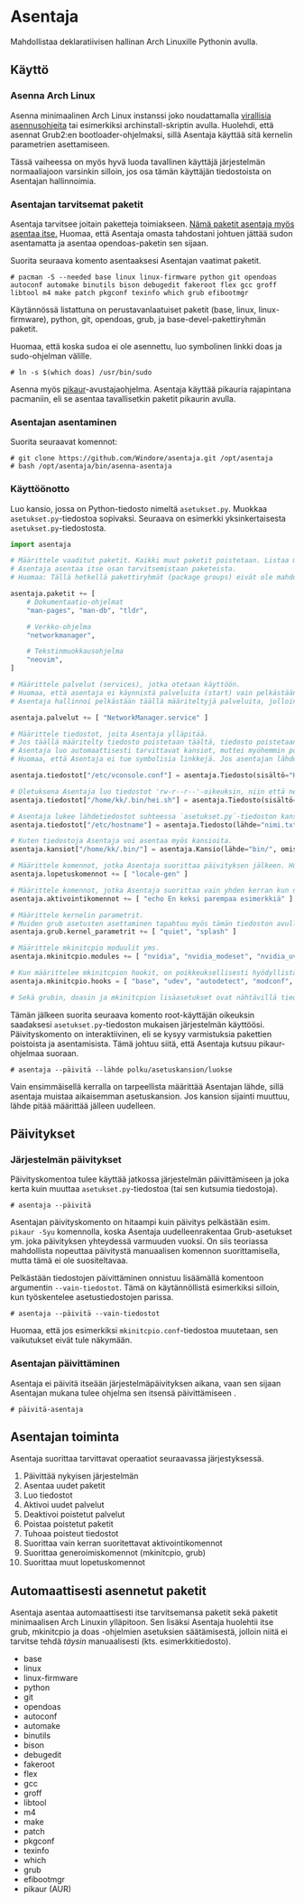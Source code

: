 # Asentaja

Mahdollistaa deklaratiivisen hallinan Arch Linuxille Pythonin avulla.

## Käyttö

### Asenna Arch Linux

Asenna minimaalinen Arch Linux instanssi joko noudattamalla [virallisia asennusohjeita](https://wiki.archlinux.org/title/Installation_guide) tai esimerkiksi archinstall-skriptin avulla. Huolehdi, että asennat Grub2:en bootloader-ohjelmaksi, sillä Asentaja käyttää sitä kernelin parametrien asettamiseen.

Tässä vaiheessa on myös hyvä luoda tavallinen käyttäjä järjestelmän normaaliajoon varsinkin silloin, jos osa tämän käyttäjän tiedostoista on Asentajan hallinnoimia.

### Asentajan tarvitsemat paketit

Asentaja tarvitsee joitain paketteja toimiakseen. [Nämä paketit asentaja myös asentaa itse.](#automaattisesti-asennetut-paketit) Huomaa, että Asentaja omasta tahdostani johtuen jättää sudon asentamatta ja asentaa opendoas-paketin sen sijaan.

Suorita seuraava komento asentaaksesi Asentajan vaatimat paketit.

```
# pacman -S --needed base linux linux-firmware python git opendoas autoconf automake binutils bison debugedit fakeroot flex gcc groff libtool m4 make patch pkgconf texinfo which grub efibootmgr
```

Käytännössä listattuna on perustavanlaatuiset paketit (base, linux, linux-firmware), python, git, opendoas, grub, ja base-devel-pakettiryhmän paketit.

Huomaa, että koska sudoa ei ole asennettu, luo symbolinen linkki doas ja sudo-ohjelman välille.

```
# ln -s $(which doas) /usr/bin/sudo
```

Asenna myös [pikaur](https://github.com/actionless/pikaur)-avustajaohjelma. Asentaja käyttää pikauria rajapintana pacmaniin, eli se asentaa tavallisetkin paketit pikaurin avulla.

### Asentajan asentaminen

Suorita seuraavat komennot:

```
# git clone https://github.com/Windore/asentaja.git /opt/asentaja
# bash /opt/asentaja/bin/asenna-asentaja
```

### Käyttöönotto

Luo kansio, jossa on Python-tiedosto nimeltä `asetukset.py`.
Muokkaa `asetukset.py`-tiedostoa sopivaksi. Seuraava on esimerkki yksinkertaisesta `asetukset.py`-tiedostosta.

```py
import asentaja

# Määrittele vaaditut paketit. Kaikki muut paketit poistetaan. Listaa myös AUR paketit tänne.
# Asentaja asentaa itse osan tarvitsemistaan paketeista.
# Huomaa: Tällä hetkellä pakettiryhmät (package groups) eivät ole mahdollisia asentaa tällä tavalla. Listaa niiden sisältämät paketit erikseen.

asentaja.paketit += [
    # Dokumentaatio-ohjelmat
    "man-pages", "man-db", "tldr",

    # Verkko-ohjelma
    "networkmanager",

    # Tekstinmuokkausohjelma
    "neovim",
]

# Määrittele palvelut (services), jotka otetaan käyttöön.
# Huomaa, että asentaja ei käynnistä palveluita (start) vain pelkästään aktivoi ne (enable).
# Asentaja hallinnoi pelkästään täällä määriteltyjä palveluita, jolloin muualla aktivoidut / deaktivoidut palvelut eivät vaikuta Asentajan toimintaan.

asentaja.palvelut += [ "NetworkManager.service" ]

# Määrittele tiedostot, joita Asentaja ylläpitää.
# Jos täällä määritelty tiedosto poistetaan täältä, tiedosto poistetaan myös määränpäästään.
# Asentaja luo automaattisesti tarvittavat kansiot, muttei myöhemmin poista niitä.
# Huomaa, että Asentaja ei tue symbolisia linkkejä. Jos asentajan lähdetiedostona on symbolinen linkki, asentaja lukee linkin osoittaman tiedoston ja kirjoittaa sen sisällön kohteeseensa.

asentaja.tiedostot["/etc/vconsole.conf"] = asentaja.Tiedosto(sisältö="KEYMAP=fi")

# Oletuksena Asentaja luo tiedostot 'rw-r--r--'-oikeuksin, niin että ne kuuluvat root-käyttäjälle ja -ryhmään. Se on muutettavissa.
asentaja.tiedostot["/home/kk/.bin/hei.sh"] = asentaja.Tiedosto(sisältö="echo Hei!", omistaja="kk", ryhmä="kk", oikeudet=0o744)

# Asentaja lukee lähdetiedostot suhteessa `asetukset.py`-tiedoston kansioon, eli kansioon joka määriteltiin 'asentaja --lähde'-komennolla.
asentaja.tiedostot["/etc/hostname"] = asentaja.Tiedosto(lähde="nimi.txt")

# Kuten tiedostoja Asentaja voi asentaa myös kansioita.
asentaja.kansiot["/home/kk/.bin/"] = asentaja.Kansio(lähde="bin/", omistaja="kk", oikeudet=0o744)

# Määrittele komennot, jotka Asentaja suorittaa päivityksen jälkeen. Huomaa, että komennot suoritetaan root-käyttäjän oikeuksin.
asentaja.lopetuskomennot += [ "locale-gen" ]

# Määrittele komennot, jotka Asentaja suorittaa vain yhden kerran kun ne ensimmäisen kerran määritellään.
asentaja.aktivointikomennot += [ "echo En keksi parempaa esimerkkiä" ]

# Määrittele kernelin parametrit.
# Muiden grub asetusten asettaminen tapahtuu myös tämän tiedoston avulla erikseen määriteltyjen asetuksien avulla.
asentaja.grub.kernel_parametrit += [ "quiet", "splash" ]

# Määrittele mkinitcpio moduulit yms.
asentaja.mkinitcpio.modules += [ "nvidia", "nvidia_modeset", "nvidia_uvm", "nvidia_drm" ]

# Kun määrittelee mkinitcpion hookit, on poikkeuksellisesti hyödyllistä määritellä koko lista uudelleen, jotta järjestys on varmasti oikea.
asentaja.mkinitcpio.hooks = [ "base", "udev", "autodetect", "modconf", "kms", "keyboard", "keymap", "consolefont", "block", "filesystems", "fsck" ]

# Sekä grubin, doasin ja mkinitcpion lisäasetukset ovat nähtävillä tiedostoissa src/asentaja/grub.py, src/asentaja/doas.py ja src/asentaja/mkinitcpio.py
```

Tämän jälkeen suorita seuraava komento root-käyttäjän oikeuksin saadaksesi `asetukset.py`-tiedoston mukaisen järjestelmän käyttöösi. Päivityskomento on interaktiivinen, eli se kysyy varmistuksia pakettien poistoista ja asentamisista. Tämä johtuu siitä, että Asentaja kutsuu pikaur-ohjelmaa suoraan.

```
# asentaja --päivitä --lähde polku/asetuskansion/luokse
```

Vain ensimmäisellä kerralla on tarpeellista määrittää Asentajan lähde, sillä asentaja muistaa aikaisemman asetuskansion. Jos kansion sijainti muuttuu, lähde pitää määrittää jälleen uudelleen.

## Päivitykset

### Järjestelmän päivitykset

Päivityskomentoa tulee käyttää jatkossa järjestelmän päivittämiseen ja joka kerta kuin muuttaa `asetukset.py`-tiedostoa (tai sen kutsumia tiedostoja).

```
# asentaja --päivitä
```

Asentajan päivityskomento on hitaampi kuin päivitys pelkästään esim. `pikaur -Syu` komennolla, koska Asentaja uudelleenrakentaa Grub-asetukset ym. joka päivityksen yhteydessä varmuuden vuoksi. On siis teoriassa mahdollista nopeuttaa päivitystä manuaalisen komennon suorittamisella, mutta tämä ei ole suositeltavaa.

Pelkästään tiedostojen päivittäminen onnistuu lisäämällä komentoon argumentin `--vain-tiedostot`. Tämä on käytännöllistä esimerkiksi silloin, kun työskentelee asetustiedostojen parissa.

```
# asentaja --päivitä --vain-tiedostot
```

Huomaa, että jos esimerkiksi `mkinitcpio.conf`-tiedostoa muutetaan, sen vaikutukset eivät tule näkymään.

### Asentajan päivittäminen

Asentaja ei päivitä itseään järjestelmäpäivityksen aikana, vaan sen sijaan Asentajan mukana tulee ohjelma sen itsensä päivittämiseen .

```
# päivitä-asentaja
```

## Asentajan toiminta

Asentaja suorittaa tarvittavat operaatiot seuraavassa järjestyksessä.

1. Päivittää nykyisen järjestelmän
2. Asentaa uudet paketit
3. Luo tiedostot
4. Aktivoi uudet palvelut
5. Deaktivoi poistetut palvelut
6. Poistaa poistetut paketit
7. Tuhoaa poisteut tiedostot
8. Suorittaa vain kerran suoritettavat aktivointikomennot
9. Suorittaa generoimiskomennot (mkinitcpio, grub)
10. Suorittaa muut lopetuskomennot

## Automaattisesti asennetut paketit

Asentaja asentaa automaattisesti itse tarvitsemansa paketit sekä paketit minimaalisen Arch Linuxin ylläpitoon. Sen lisäksi Asentaja huolehtii itse grub, mkinitcpio ja doas -ohjelmien asetuksien säätämisestä, jolloin niitä ei tarvitse tehdä *täysin* manuaalisesti (kts. esimerkkitiedosto).

- base
- linux
- linux-firmware
- python
- git
- opendoas
- autoconf
- automake
- binutils
- bison
- debugedit
- fakeroot
- flex
- gcc
- groff
- libtool
- m4
- make
- patch
- pkgconf
- texinfo
- which
- grub
- efibootmgr
- pikaur (AUR)

